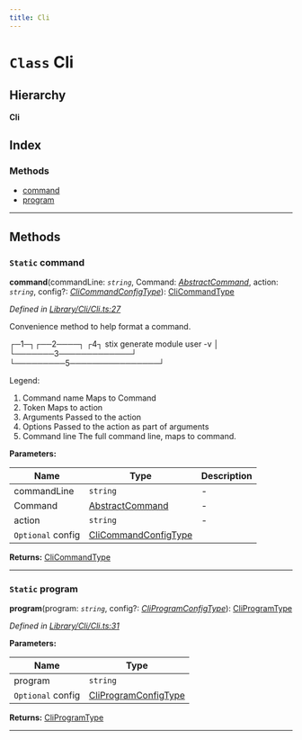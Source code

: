 ```yaml
---
title: Cli
---
```


# `Class` Cli

## Hierarchy

**Cli**

## Index

### Methods

* [command](cli#command)
* [program](cli#program)

---

## Methods

<a id="command"></a>

### `Static` command

**command**(commandLine: *`string`*, Command: *[AbstractCommand](abstractcommand)*, action: *`string`*, config?: *[CliCommandConfigType](../modules/clitypes#clicommandconfigtype)*): [CliCommandType](../modules/clitypes#clicommandtype)

*Defined in [Library/Cli/Cli.ts:27](https://github.com/SpoonX/stix/blob/88d2215/src/Library/Cli/Cli.ts#L27)*

Convenience method to help format a command.

┌─1─┐┌──2────┐ ┌4┐ stix generate module user -v │ └───────3─────────────┘ └─────────5────────────────┘

Legend:

1.  Command name Maps to Command
2.  Token Maps to action
3.  Arguments Passed to the action
4.  Options Passed to the action as part of arguments
5.  Command line The full command line, maps to command.

**Parameters:**

| Name | Type | Description |
| ------ | ------ | ------ |
| commandLine | `string` |  \- |
| Command | [AbstractCommand](abstractcommand) |  \- |
| action | `string` |  \- |
| `Optional` config | [CliCommandConfigType](../modules/clitypes#clicommandconfigtype) |   |

**Returns:** [CliCommandType](../modules/clitypes#clicommandtype)

___
<a id="program"></a>

### `Static` program

**program**(program: *`string`*, config?: *[CliProgramConfigType](../modules/clitypes#cliprogramconfigtype)*): [CliProgramType](../modules/clitypes#cliprogramtype)

*Defined in [Library/Cli/Cli.ts:31](https://github.com/SpoonX/stix/blob/88d2215/src/Library/Cli/Cli.ts#L31)*

**Parameters:**

| Name | Type |
| ------ | ------ |
| program | `string` |
| `Optional` config | [CliProgramConfigType](../modules/clitypes#cliprogramconfigtype) |

**Returns:** [CliProgramType](../modules/clitypes#cliprogramtype)

___

